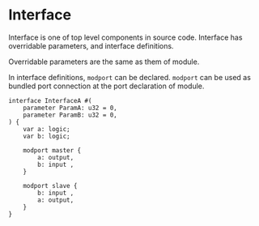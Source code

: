 # Interface

Interface is one of top level components in source code.
Interface has overridable parameters, and interface definitions.

Overridable parameters are the same as them of module.

In interface definitions, `modport` can be declared. 
`modport` can be used as bundled port connection at the port declaration of module.

```veryl,playground
interface InterfaceA #(
    parameter ParamA: u32 = 0,
    parameter ParamB: u32 = 0,
) {
    var a: logic;
    var b: logic;

    modport master {
        a: output,
        b: input ,
    }

    modport slave {
        b: input ,
        a: output,
    }
}
```
